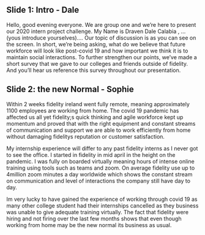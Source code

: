 ## Slide 1: Intro - Dale

Hello, good evening everyone. We are group one and we’re here to present our 2020 intern project challenge.
My Name is Draven Dale Calabia , … (yous introduce yourselves)….
Our topic of discussion is as you can see on the screen. In short, we’re being asking, what do we believe that future workforce will look like post-covid 19 and how important we think it is to maintain social interactions.
To further strengthen our points, we’ve made a short survey that we gave to our colleges and friends outside of fidelity. And you’ll hear us reference this survey throughout our presentation.


## Slide 2: the new Normal - Sophie

Within 2 weeks fidelity ireland went fully remote, meaning approximately 1100 employees are working from home. The covid 19 pandemic has affected us all yet fidelity;s quick thinking and agile workforce kept up momentum and proved that with the right equipment and constant streams of communication and support we are able to work efficiently from home without damaging fidelitys reputation or customer satisfaction. 

My internship experience will differ to any past fidelity interns as I never got to see the office. I started in fidelity in mid april in the height on the pandemic. I was fully on boarded virtually meaning hours of intense online training using tools such as teams and zoom. On average fidelity use up to 4million zoom minutes a day worldwide which shows the constant stream on communication and level of interactions the company still have day to day.

Im very lucky to have gained the experience of working through covid 19 as many other college student had their internships cancelled as they business was unable to give adequate training virtually. The fact that fidelity were hiring and not firing over the last few months shows that even though working from home may be the new normal its business as usual. 
